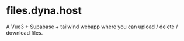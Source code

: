 # files.dyna.host

A Vue3 + Supabase + tailwind webapp where you can upload / delete / download files.